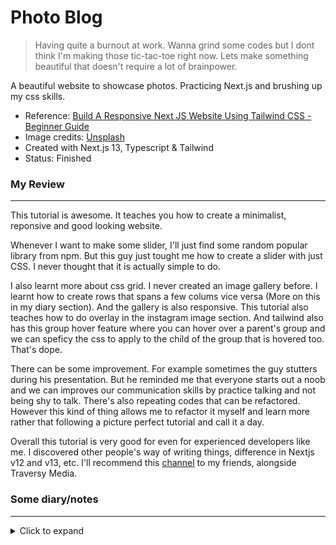# Photo Blog

> Having quite a burnout at work. Wanna grind some codes but I dont think I'm making those tic-tac-toe right now. Lets make something beautiful that doesn't require a lot of brainpower.

A beautiful website to showcase photos. Practicing Next.js and brushing up my css skills.

- Reference: [Build A Responsive Next JS Website Using Tailwind CSS - Beginner Guide](https://www.youtube.com/watch?v=HVyct9EUNP8)
- Image credits: [Unsplash](https://unsplash.com/)
- Created with Next.js 13, Typescript & Tailwind
- Status: Finished

### My Review

---

This tutorial is awesome. It teaches you how to create a minimalist, reponsive and good looking website.

Whenever I want to make some slider, I'll just find some random popular library from npm. But this guy just tought me how to create a slider with just CSS. I never thought that it is actually simple to do.

I also learnt more about css grid. I never created an image gallery before. I learnt how to create rows that spans a few colums vice versa (More on this in my diary section). And the gallery is also responsive. This tutorial also teaches how to do overlay in the instagram image section. And tailwind also has this group hover feature where you can hover over a parent's group and we can speficy the css to apply to the child of the group that is hovered too. That's dope.

There can be some improvement. For example sometimes the guy stutters during his presentation. But he reminded me that everyone starts out a noob and we can improves our communication skills by practice talking and not being shy to talk. There's also repeating codes that can be refactored. However this kind of thing allows me to refactor it myself and learn more rather that following a picture perfect tutorial and call it a day.

Overall this tutorial is very good for even for experienced developers like me. I discovered other people's way of writing things, difference in Nextjs v12 and v13, etc. I'll recommend this [channel](https://www.youtube.com/@codecommerce) to my friends, alongside Traversy Media.

### Some diary/notes

---

<details>
<summary>Click to expand</summary>

> I'll update this if I'm feeling the need to... so that I can tell my grandchildren that I wrote this and learn, rather than just blindly follow a tutorial.

1. In the tutorial, we need to import font using `<link href="your-google-font-url" />` and put it in `<head>` tag, just like the way that we all familiar. But in Next.js, I remembered there's an optimized way using [next/font](https://nextjs.org/docs/pages/building-your-application/optimizing/fonts), and it is recommended to use variable fonts. I have no idea what it is. But as soon as I tried the optimized variable font thing, I realized that I can change the font weight using tailwind classes even though I didn't import all those different font weights from Google Font. Pretty cool.

2. Theo is my idol, and he talked about [tailwind tips](https://www.youtube.com/watch?v=QBajvZaWLXs). One of the thing that interest me is [automatic class sorting with Prettier](https://tailwindcss.com/blog/automatic-class-sorting-with-prettier). Wish I never forget this tips everytime I uses tailwind in my projects.

3. To create a new page in v13, you need to make sure the file named `page.tsx`? That's kinda lame. I prefer `index.tsx`.

4. When working on the `Work` page, I realized that my images size doesn't look the same as in the tutorial. Looks like v12 and v13 have different props for the `<Image />` component. Hence, I watched [this video](https://www.youtube.com/watch?v=gpJKj45AikY) to understand more about v13's image component. The vidoe talks about image optimization stuff such as aspect ratio, generated srcset for different viewports and file size. Today I learnt that the `width` and `height` props is not the actual image's width and height that will be rendered, but it is to infer aspect ratio of the image to prevent **layout shift**. I don't even know layout shift was a thing and it was cool that Nextjs able to optimize this issue. But in the end I think this will lead to premature optimization since it doesn't really matters. I'll just stick to `w-full`, `h-auto` and `object-cover`.

5. I prefer flex over grid because flexbox are much more simpler. I used grid back in my college. But I didn't actually write the grid css. I relied on Bootstrap to make the rows and cols for me, since Bootstrap makes it very easy to write grids. Plus, the docs visualizes grid system in a very user friendly way. But when writing my own css, the only way I can confidently write my own grid is using `fr`. For example to make 3 columns, I'll write `grid-template-columns: 1fr 1fr 1fr`, because this is the simplest hahaha. I don't know how to write a cell that spans multiple column or other crazy grids. However, when writing css using tailwind classes, I can hover over the class name and it will show the css snippets used! Hence, I'll able to learn the complicated css behind a simple class name. Thanks tailwind.

- > No wonder Theo said that tailwind makes him better in css.

6. Btw, I also learnt more about styling a readme. The collapsible section is pretty cool. Looking forward to write more awesome readme in the future!
</details>
